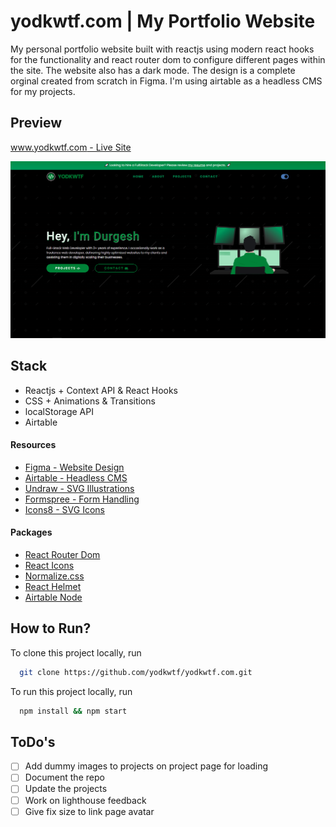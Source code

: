 # yodkwtf.com | My Portfolio Website

My personal portfolio website built with reactjs using modern react hooks for the functionality and react router dom to configure different pages within the site. The website also has a dark mode.
The design is a complete orginal created from scratch in Figma. I'm using airtable as a headless CMS for my projects.

## Preview

[www.yodkwtf.com - Live Site](https://yodkwtf.com)

![yodkwtf.com](./public/covers/home.png)

## Stack

- Reactjs + Context API & React Hooks
- CSS + Animations & Transitions
- localStorage API
- Airtable

#### Resources

- [Figma - Website Design](https://www.figma.com/)
- [Airtable - Headless CMS](https://airtable.com/)
- [Undraw - SVG Illustrations](https://undraw.co/illustrations)
- [Formspree - Form Handling](https://formspree.io/)
- [Icons8 - SVG Icons](https://icons8.com/)

#### Packages

- [React Router Dom](https://www.npmjs.com/package/react-router-dom)
- [React Icons](https://www.npmjs.com/package/react-icons)
- [Normalize.css](https://necolas.github.io/normalize.css/)
- [React Helmet](https://www.npmjs.com/package/react-helmet-async)
- [Airtable Node](https://www.npmjs.com/package/airtable-node)

## How to Run?

To clone this project locally, run

```bash
  git clone https://github.com/yodkwtf/yodkwtf.com.git
```

To run this project locally, run

```bash
  npm install && npm start
```

## ToDo's

- [ ] Add dummy images to projects on project page for loading
- [ ] Document the repo
- [ ] Update the projects
- [ ] Work on lighthouse feedback
- [ ] Give fix size to link page avatar
